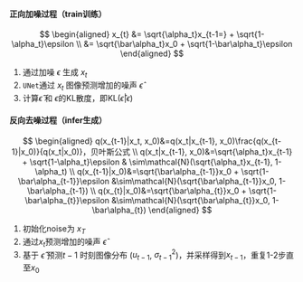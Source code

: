 #### 正向加噪过程（train训练）
$$
\begin{aligned}
    x_{t} &= \sqrt{\alpha_t}x_{t-1=} + \sqrt{1-\alpha_t}\epsilon \\
    &= \sqrt{\bar\alpha_t}x_0 + \sqrt{1-\bar\alpha_t}\epsilon
\end{aligned}
$$


1. 通过加噪 $\epsilon$ 生成 $x_t$
2. `UNet`通过 $x_t$ 图像预测增加的噪声 $\hat\epsilon$
3. 计算$\hat\epsilon$ 和 $\epsilon$的KL散度，即$\text{KL}(\hat\epsilon|\epsilon)$


#### 反向去噪过程（infer生成）


$$
\begin{aligned}
    q(x_{t-1}|x_t, x_0)&=q(x_t|x_{t-1}, x_0)\frac{q(x_{t-1}|x_0)}{q(x_t|x_0)}，贝叶斯公式 \\
    q(x_t|x_{t-1}, x_0)&=\sqrt{\alpha_t}x_{t-1} + \sqrt{1-\alpha_t}\epsilon & \sim\mathcal{N}(\sqrt{\alpha_t}x_{t-1}, 1-\alpha_t) \\
    q(x_{t-1}|x_0)&=\sqrt{\bar\alpha_{t-1}}x_0 + \sqrt{1-\bar\alpha_{t-1}}\epsilon &\sim\mathcal{N}(\sqrt{\bar\alpha_{t-1}}x_0, 1-\bar\alpha_{t-1}) \\
    q(x_{t}|x_0)&=\sqrt{\bar\alpha_{t}}x_0 + \sqrt{1-\bar\alpha_{t}}\epsilon &\sim\mathcal{N}(\sqrt{\bar\alpha_{t}}x_0, 1-\bar\alpha_{t})
\end{aligned}
$$



1. 初始化noise为 $x_T$
2. 通过$x_{t}$预测增加的噪声 $\hat\epsilon$
3. 基于 $\hat\epsilon$ 预测$t-1$ 时刻图像分布 ($u_{t-1}$, $\sigma_{t-1}^2$)，并采样得到$x_{t-1}$，重复1-2步直至$x_0$